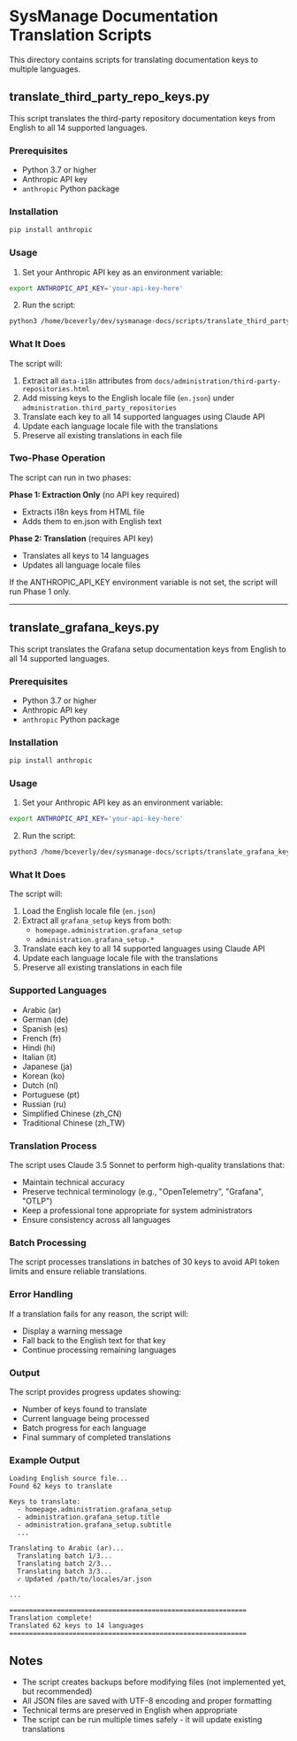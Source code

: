 # SysManage Documentation Translation Scripts

This directory contains scripts for translating documentation keys to multiple languages.

## translate_third_party_repo_keys.py

This script translates the third-party repository documentation keys from English to all 14 supported languages.

### Prerequisites

- Python 3.7 or higher
- Anthropic API key
- `anthropic` Python package

### Installation

```bash
pip install anthropic
```

### Usage

1. Set your Anthropic API key as an environment variable:

```bash
export ANTHROPIC_API_KEY='your-api-key-here'
```

2. Run the script:

```bash
python3 /home/bceverly/dev/sysmanage-docs/scripts/translate_third_party_repo_keys.py
```

### What It Does

The script will:

1. Extract all `data-i18n` attributes from `docs/administration/third-party-repositories.html`
2. Add missing keys to the English locale file (`en.json`) under `administration.third_party_repositories`
3. Translate each key to all 14 supported languages using Claude API
4. Update each language locale file with the translations
5. Preserve all existing translations in each file

### Two-Phase Operation

The script can run in two phases:

**Phase 1: Extraction Only** (no API key required)
- Extracts i18n keys from HTML file
- Adds them to en.json with English text

**Phase 2: Translation** (requires API key)
- Translates all keys to 14 languages
- Updates all language locale files

If the ANTHROPIC_API_KEY environment variable is not set, the script will run Phase 1 only.

---

## translate_grafana_keys.py

This script translates the Grafana setup documentation keys from English to all 14 supported languages.

### Prerequisites

- Python 3.7 or higher
- Anthropic API key
- `anthropic` Python package

### Installation

```bash
pip install anthropic
```

### Usage

1. Set your Anthropic API key as an environment variable:

```bash
export ANTHROPIC_API_KEY='your-api-key-here'
```

2. Run the script:

```bash
python3 /home/bceverly/dev/sysmanage-docs/scripts/translate_grafana_keys.py
```

### What It Does

The script will:

1. Load the English locale file (`en.json`)
2. Extract all `grafana_setup` keys from both:
   - `homepage.administration.grafana_setup`
   - `administration.grafana_setup.*`
3. Translate each key to all 14 supported languages using Claude API
4. Update each language locale file with the translations
5. Preserve all existing translations in each file

### Supported Languages

- Arabic (ar)
- German (de)
- Spanish (es)
- French (fr)
- Hindi (hi)
- Italian (it)
- Japanese (ja)
- Korean (ko)
- Dutch (nl)
- Portuguese (pt)
- Russian (ru)
- Simplified Chinese (zh_CN)
- Traditional Chinese (zh_TW)

### Translation Process

The script uses Claude 3.5 Sonnet to perform high-quality translations that:

- Maintain technical accuracy
- Preserve technical terminology (e.g., "OpenTelemetry", "Grafana", "OTLP")
- Keep a professional tone appropriate for system administrators
- Ensure consistency across all languages

### Batch Processing

The script processes translations in batches of 30 keys to avoid API token limits and ensure reliable translations.

### Error Handling

If a translation fails for any reason, the script will:
- Display a warning message
- Fall back to the English text for that key
- Continue processing remaining languages

### Output

The script provides progress updates showing:
- Number of keys found to translate
- Current language being processed
- Batch progress for each language
- Final summary of completed translations

### Example Output

```
Loading English source file...
Found 62 keys to translate

Keys to translate:
  - homepage.administration.grafana_setup
  - administration.grafana_setup.title
  - administration.grafana_setup.subtitle
  ...

Translating to Arabic (ar)...
  Translating batch 1/3...
  Translating batch 2/3...
  Translating batch 3/3...
  ✓ Updated /path/to/locales/ar.json

...

============================================================
Translation complete!
Translated 62 keys to 14 languages
============================================================
```

## Notes

- The script creates backups before modifying files (not implemented yet, but recommended)
- All JSON files are saved with UTF-8 encoding and proper formatting
- Technical terms are preserved in English when appropriate
- The script can be run multiple times safely - it will update existing translations
